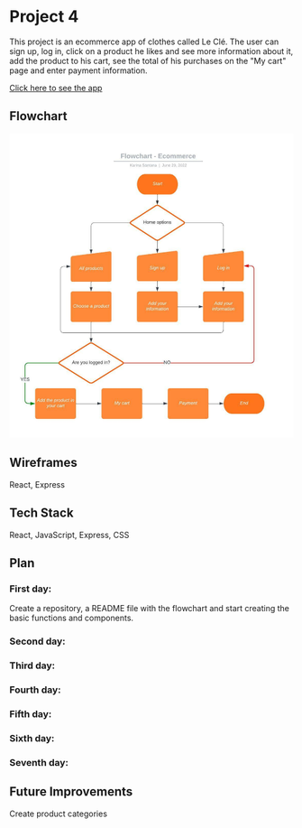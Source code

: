 # Project 4

This project is an ecommerce app of clothes called Le Clé. 
The user can sign up, log in, click on a product he likes and see more information about it, add the product to his cart, see the total of his purchases on the "My cart" page and enter payment information.

<a href="https://lovely-petrified-forest-38623.herokuapp.com/">Click here to see the app</a>

## Flowchart
<img src="/public/Flowchart - Ecommerce.jpeg" alt="">

## Wireframes
React, Express

## Tech Stack
React, JavaScript, Express, CSS

## Plan
### First day:
Create a repository, a README file with the flowchart and start creating the basic functions and components.

### Second day:

### Third day:

### Fourth day:

### Fifth day:

### Sixth day:

### Seventh day:

## Future Improvements
Create product categories
